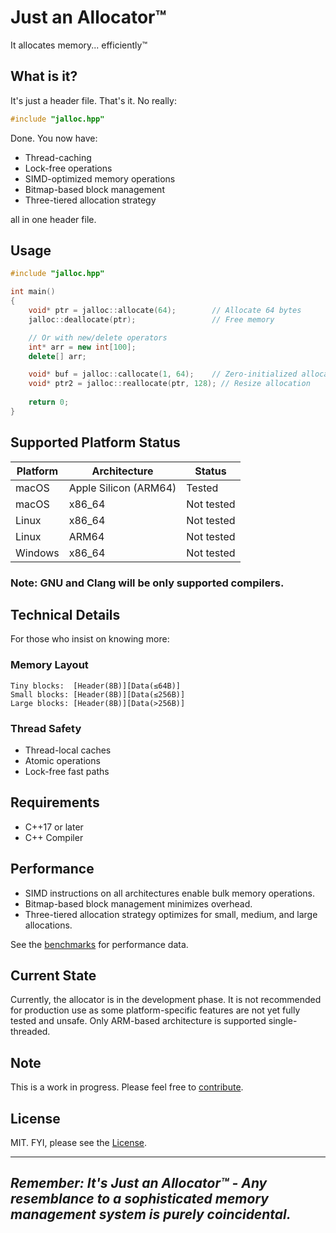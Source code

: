 # Just an Allocator™
It allocates memory... efficiently™

## What is it?
It's just a header file. That's it. No really:

```c++
#include "jalloc.hpp"
```
Done. You now have:
- Thread-caching
- Lock-free operations
- SIMD-optimized memory operations
- Bitmap-based block management
- Three-tiered allocation strategy

all in one header file.

## Usage

```c++
#include "jalloc.hpp"

int main() 
{
    void* ptr = jalloc::allocate(64);        // Allocate 64 bytes
    jalloc::deallocate(ptr);                 // Free memory

    // Or with new/delete operators
    int* arr = new int[100];
    delete[] arr;

    void* buf = jalloc::callocate(1, 64);    // Zero-initialized allocation
    void* ptr2 = jalloc::reallocate(ptr, 128); // Resize allocation
    
    return 0;
}
```

## Supported Platform Status
| Platform | Architecture          | Status     |
|----------|-----------------------|------------|
| macOS    | Apple Silicon (ARM64) | Tested     |
| macOS    | x86_64                | Not tested |
| Linux    | x86_64                | Not tested |
| Linux    | ARM64                 | Not tested |
| Windows  | x86_64                | Not tested |

### Note: GNU and Clang will be only supported compilers.

## Technical Details
For those who insist on knowing more:

### Memory Layout
```
Tiny blocks:  [Header(8B)][Data(≤64B)]
Small blocks: [Header(8B)][Data(≤256B)]
Large blocks: [Header(8B)][Data(>256B)]
```

### Thread Safety
- Thread-local caches
- Atomic operations
- Lock-free fast paths

## Requirements
- C++17 or later
- C++ Compiler

## Performance

- SIMD instructions on all architectures enable bulk memory operations.
- Bitmap-based block management minimizes overhead.
- Three-tiered allocation strategy optimizes for small, medium, and large allocations.

See the [benchmarks](benches/benchmark.md) for performance data.

## Current State
Currently, the allocator is in the development phase. It is not recommended for production use as some platform-specific
features are not yet fully tested and unsafe. Only ARM-based architecture is supported single-threaded.

## Note
This is a work in progress. Please feel free to [contribute](.github/CONTRIBUTING.md).

## License
MIT. FYI, please see the [License](LICENSE).

---
*Remember: It's Just an Allocator™ - Any resemblance to a sophisticated memory management system is purely coincidental.*
---
